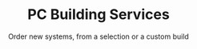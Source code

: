 ---
title: PC Building Services
subtitle: Order new systems, from a selection or a custom build
layout: home
icon: fa-book
order: 5
---
